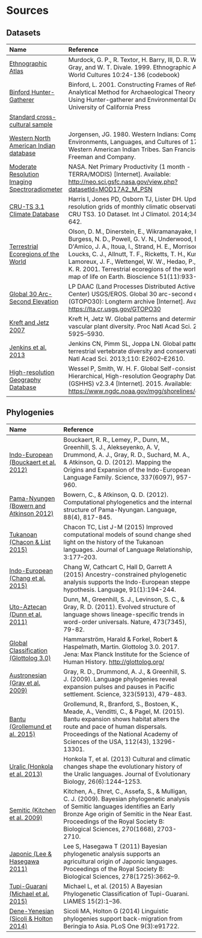 # Sources


## Datasets

| Name                                                            | Reference                                                                                                                                                                                                                                                                                                                                                                                  |
|:----------------------------------------------------------------|:-------------------------------------------------------------------------------------------------------------------------------------------------------------------------------------------------------------------------------------------------------------------------------------------------------------------------------------------------------------------------------------------|
| [Ethnographic Atlas](datasets/EA)                               | Murdock, G. P., R. Textor, H. Barry, III, D. R. White, J. P. Gray, and W. T. Divale. 1999. Ethnographic Atlas. World Cultures 10:24-136 (codebook)                                                                                                                                                                                                                                         |
| [Binford Hunter-Gatherer](datasets/Binford)                     | Binford, L. 2001. Constructing Frames of Reference: An Analytical Method for Archaeological Theory Building Using Hunter-gatherer and Environmental Data Sets. University of California Press                                                                                                                                                                                              |
| [Standard cross-cultural sample](datasets/SCCS)                 |                                                                                                                                                                                                                                                                                                                                                                                            |
| [Western North American Indian database](datasets/WNAI)         |  Jorgensen, JG. 1980. Western Indians: Comparative Environments, Languages, and Cultures of 172 Western American Indian Tribes. San Francisco: W.H. Freeman and Company.                                                                                                                                                                                                                                                                                                                                                                                          |
| [Moderate Resolution Imaging Spectroradiometer](datasets/MODIS) | NASA. Net Primary Productivity (1 month - TERRA/MODIS) [Internet]. Available: http://neo.sci.gsfc.nasa.gov/view.php?datasetId=MOD17A2_M_PSN                                                                                                                                                                                                                                                |
| [CRU-TS 3.1 Climate Database](datasets/CRUTS)                   | Harris I, Jones PD, Osborn TJ, Lister DH. Updated high resolution grids of monthly climatic observations–the CRU TS3. 10 Dataset. Int J Climatol. 2014;34: 623–642.                                                                                                                                                                                                                        |
| [Terrestrial Ecoregions of the World](datasets/TEOW)            | Olson, D. M., Dinerstein, E., Wikramanayake, E. D., Burgess, N. D., Powell, G. V. N., Underwood, E. C., D'Amico, J. A., Itoua, I., Strand, H. E., Morrison, J. C., Loucks, C. J., Allnutt, T. F., Ricketts, T. H., Kura, Y., Lamoreux, J. F., Wettengel, W. W., Hedao, P., Kassem, K. R. 2001. Terrestrial ecoregions of the world: a new map of life on Earth. Bioscience 51(11):933-938. |
| [Global 30 Arc-Second Elevation](datasets/GTOPO30)              | LP DAAC (Land Processes Distributed Active Archive Center) USGS/EROS. Global 30 arc-second elevation (GTOPO30): Longterm archive [Internet]. Available: https://lta.cr.usgs.gov/GTOPO30                                                                                                                                                                                                    |
| [Kreft and Jetz 2007](datasets/Kreft)                           | Kreft H, Jetz W. Global patterns and determinants of vascular plant diversity. Proc Natl Acad Sci. 2007;104: 5925–5930.                                                                                                                                                                                                                                                                    |
| [Jenkins et al. 2013](datasets/Jenkins)                         | Jenkins CN, Pimm SL, Joppa LN. Global patterns of terrestrial vertebrate diversity and conservation. Proc Natl Acad Sci. 2013;110: E2602–E2610.                                                                                                                                                                                                                                            |
| [High-resolution Geography Database](datasets/GSHHS)            | Wessel P, Smith, W. H. F. Global Self-consistent, Hierarchical, High-resolution Geography Database (GSHHS) v2.3.4 [Internet]. 2015. Available: https://www.ngdc.noaa.gov/mgg/shorelines/gshhs.html                                                                                                                                                                                         |

## Phylogenies

| Name                                                                           | Reference                                                                                                                                                                                                                                                           |
|:-------------------------------------------------------------------------------|:--------------------------------------------------------------------------------------------------------------------------------------------------------------------------------------------------------------------------------------------------------------------|
| [Indo-European (Bouckaert et al. 2012)](phylogenies/bouckaert_et_al2012)       | Bouckaert, R. R., Lemey, P., Dunn, M., Greenhill, S. J., Alekseyenko, A. V, Drummond, A. J., Gray, R. D., Suchard, M. A., & Atkinson, Q. D. (2012). Mapping the Origins and Expansion of the Indo-European Language Family. Science, 337(6097), 957-960.            |
| [Pama-Nyungen (Bowern and Atkinson 2012)](phylogenies/bowern_and_atkinson2012) | Bowern, C., & Atkinson, Q. D. (2012). Computational phylogenetics and the internal structure of Pama-Nyungan. Language, 88(4), 817-845.                                                                                                                             |
| [Tukanoan (Chacon & List 2015)](phylogenies/chacon_and_list2015)               | Chacon TC, List J-M (2015) Improved computational models of sound change shed light on the history of the Tukanoan languages. Journal of Language Relationship, 3:177–203.                                                                                          |
| [Indo-European (Chang et al. 2015)](phylogenies/chang_et_al2015)               | Chang W, Cathcart C, Hall D, Garrett A (2015) Ancestry-constrained phylogenetic analysis supports the Indo-European steppe hypothesis. Language, 91(1):194-244.                                                                                                     |
| [Uto-Aztecan (Dunn et al. 2011)](phylogenies/dunn_et_al2011_utoaztecan)        | Dunn, M., Greenhill, S. J., Levinson, S. C., & Gray, R. D. (2011). Evolved structure of language shows lineage-specific trends in word-order universals. Nature, 473(7345), 79-82.                                                                                  |
| [Global Classification (Glottolog 3.0)](phylogenies/glottolog_global)          | Hammarström, Harald & Forkel, Robert & Haspelmath, Martin. Glottolog 3.0. 2017. Jena: Max Planck Institute for the Science of Human History. http://glottolog.org/                                                                                                  |
| [Austronesian (Gray et al. 2009)](phylogenies/gray_et_al2009)                  | Gray, R. D., Drummond, A. J., & Greenhill, S. J. (2009). Language phylogenies reveal expansion pulses and pauses in Pacific settlement. Science, 323(5913), 479-483.                                                                                                |
| [Bantu (Grollemund et al. 2015)](phylogenies/grollemund_et_al2015)             | Grollemund, R., Branford, S., Bostoen, K., Meade, A., Venditti, C., & Pagel, M. (2015). Bantu expansion shows habitat alters the route and pace of human dispersals. Proceedings of the National Academy of Sciences of the USA, 112(43), 13296-13301.              |
| [Uralic (Honkola et al. 2013)](phylogenies/honkola_et_al2013)                  | Honkola T, et al. (2013) Cultural and climatic changes shape the evolutionary history of the Uralic languages. Journal of Evolutionary Biology, 26(6):1244–1253.                                                                                                    |
| [Semitic (Kitchen et al. 2009)](phylogenies/kitchen_et_al2009)                 | Kitchen, A., Ehret, C., Assefa, S., & Mulligan, C. J. (2009). Bayesian phylogenetic analysis of Semitic languages identifies an Early Bronze Age origin of Semitic in the Near East. Proceedings of the Royal Society B: Biological Sciences, 270(1668), 2703-2710. |
| [Japonic (Lee & Hasegawa 2011)](phylogenies/lee_and_hasegawa2011)              | Lee S, Hasegawa T (2011) Bayesian phylogenetic analysis supports an agricultural origin of Japonic languages. Proceedings of the Royal Society B: Biological Sciences, 278(1725):3662–9.                                                                            |
| [Tupi-Guarani (Michael et al. 2015)](phylogenies/michael_et_al2015)            | Michael L, et al. (2015) A Bayesian Phylogenetic Classification of Tupi-Guarani. LIAMES 15(2):1–36.                                                                                                                                                                 |
| [Dene-Yenesian (Sicoli & Holton 2014)](phylogenies/sicoli_and_holton2014)      | Sicoli MA, Holton G (2014) Linguistic phylogenies support back-migration from Beringia to Asia. PLoS One 9(3):e91722.                                                                                                                                               |
